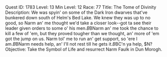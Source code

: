 Quest ID: 1783
Level: 13
Min Level: 12
Race: 77
Title: The Tome of Divinity
Description: We was spyin' on some of the Dark Iron dwarves that've bunkered down south of Helm's Bed Lake. We knew they was up to no good, so Narm an' me thought we'd take a closer look--got ta see their leader given orders to some o' his men.$B$BNarm an' me took the chance to kill a few of 'em, but they proved tougher than we thought, an' more of 'em got the jump on us. Narm tol' me to run an' get support, so 'ere I am.$B$BNarm needs help, an' I'll not rest till he gets it.$B$BC'n ya help, $N?
Objective: Take the Symbol of Life and resurrect Narm Faulk in Dun Morogh.
